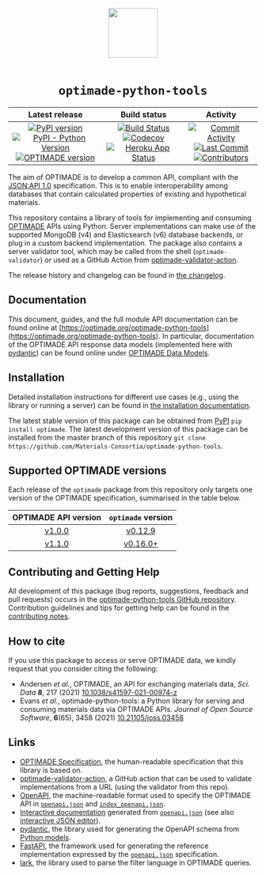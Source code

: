 <!-- markdownlint-disable MD033 -->
<!-- markdownlint-disable-next-line MD041 -->
<div align="center" style="padding-bottom: 1em;">
<img width="100px" align="center" src="https://matsci.org/uploads/default/original/2X/b/bd2f59b3bf14fb046b74538750699d7da4c19ac1.svg">
</div>

<h1 align="center">
<code>optimade-python-tools</code>
</h1>

<div align="center">
<table>
<thead align="center">
<tr><th align="center">Latest release</th><th align="center">Build status</th><th align="center">Activity</th></tr>
</thead>

<tbody>
<tr>
  <td align="center">
    <a href="https://pypi.org/project/optimade"><img alt="PyPI version" src="https://img.shields.io/pypi/v/optimade?logo=pypi&logoColor=white"></a><br>
    <a href="https://pypi.org/project/optimade"><img alt="PyPI - Python Version"  src="https://img.shields.io/pypi/pyversions/optimade?logo=python&logoColor=white"></a><br>
    <a href="https://github.com/Materials-Consortia/OPTIMADE"><img alt="OPTIMADE version" src="https://img.shields.io/endpoint?url=https://raw.githubusercontent.com/Materials-Consortia/optimade-python-tools/master/optimade-version.json">
  </td>
  <td align="center">
    <a href="https://github.com/Materials-Consortia/optimade-python-tools/actions?query=branch%3Amaster+"><img alt="Build Status" src="https://img.shields.io/github/workflow/status/Materials-Consortia/optimade-python-tools/CI%20tests?logo=github"></a><br>
    <a href="https://codecov.io/gh/Materials-Consortia/optimade-python-tools"><img alt="Codecov" src="https://img.shields.io/codecov/c/github/Materials-Consortia/optimade-python-tools?logo=codecov&logoColor=white&token=UJAtmqkZZO"></a><br>
    <a href="https://optimade.herokuapp.com"><img alt="Heroku App Status"  src="https://heroku-shields.herokuapp.com/optimade??logo=heroku"></a>
  </td>
  <td align="center">
    <a href="https://github.com/Materials-Consortia/optimade-python-tools/pulse"><img alt="Commit Activity" src="https://img.shields.io/github/commit-activity/m/Materials-Consortia/optimade-python-tools?logo=github"></a><br>
    <a href="https://github.com/Materials-Consortia/optimade-python-tools/commits/master"><img alt="Last Commit" src="https://img.shields.io/github/last-commit/Materials-Consortia/optimade-python-tools/master?logo=github"></a><br>
    <a href="https://github.com/Materials-Consortia/optimade-python-tools/graphs/contributors"><img alt="Contributors" src="https://badgen.net/github/contributors/Materials-Consortia/optimade-python-tools?icon=github"></a>
  </td>
</tr>
</tbody>
</table>

</div>

The aim of OPTIMADE is to develop a common API, compliant with the [JSON:API 1.0](http://jsonapi.org/format/1.0/) specification.
This is to enable interoperability among databases that contain calculated properties of existing and hypothetical materials.

This repository contains a library of tools for implementing and consuming [OPTIMADE](https://www.optimade.org) APIs using Python.
Server implementations can make use of the supported MongoDB (v4) and Elasticsearch (v6) database backends, or plug in a custom backend implementation.
The package also contains a server validator tool, which may be called from the shell (`optimade-validator`) or used as a GitHub Action from [optimade-validator-action](https://github.com/Materials-Consortia/optimade-validator-action).

The release history and changelog can be found in [the changelog](CHANGELOG.md).

## Documentation

This document, guides, and the full module API documentation can be found online at [https://optimade.org/optimade-python-tools](https://optimade.org/optimade-python-tools).
In particular, documentation of the OPTIMADE API response data models (implemented here with [pydantic](https://github.com/samuelcolvin/pydantic)) can be found online under [OPTIMADE Data Models](https://optimade.org/optimade-python-tools/all_models).

## Installation

Detailed installation instructions for different use cases (e.g., using the library or running a server) can be found in [the installation documentation](INSTALL.md).

The latest stable version of this package can be obtained from [PyPI](https://pypi.org/project/optimade) `pip install optimade`.
The latest development version of this package can be installed from the master branch of this repository `git clone https://github.com/Materials-Consortia/optimade-python-tools`.

## Supported OPTIMADE versions

Each release of the `optimade` package from this repository only targets one version of the OPTIMADE specification, summarised in the table below.

<div align="center">

<table>

<thead>
    <tr>
        <th align="center">OPTIMADE API version</th>
        <th align="center"><code>optimade</code> version</th>
    </tr>
</thead>

<tbody>
    <tr>
        <td align="center"><a href="https://github.com/Materials-Consortia/OPTIMADE/blob/v1.0.0/optimade.rst">v1.0.0</a></td>
        <td align="center"><a href="https://github.com/Materials-Consortia/optimade-python-tools/tree/v0.12.9">v0.12.9</a></td>
    </tr>
    <tr>
        <td align="center"><a href="https://github.com/Materials-Consortia/OPTIMADE/blob/v1.1.0/optimade.rst">v1.1.0</a></td>
        <td align="center"><a href="https://github.com/Materials-Consortia/optimade-python-tools/tree/v0.16.0">v0.16.0+</a></td>
    </tr>
</tbody>
</table>
</div>

## Contributing and Getting Help

All development of this package (bug reports, suggestions, feedback and pull requests) occurs in the [optimade-python-tools GitHub repository](https://github.com/Materials-Consortia/optimade-python-tools).
Contribution guidelines and tips for getting help can be found in the [contributing notes](CONTRIBUTING.md).

## How to cite

If you use this package to access or serve OPTIMADE data, we kindly request that you consider citing the following:

- Andersen *et al.*, OPTIMADE, an API for exchanging materials data, *Sci. Data* **8**, 217 (2021) [10.1038/s41597-021-00974-z](https://doi.org/10.1038/s41597-021-00974-z)
- Evans *et al.*, optimade-python-tools: a Python library for serving and consuming materials data via OPTIMADE APIs. *Journal of Open Source Software*, **6**(65), 3458 (2021) [10.21105/joss.03458](https://doi.org/10.21105/joss.03458)

## Links

- [OPTIMADE Specification](https://github.com/Materials-Consortia/OPTIMADE/blob/develop/optimade.rst), the human-readable specification that this library is based on.
- [optimade-validator-action](https://github.com/Materials-Consortia/optimade-validator-action), a GitHub action that can be used to validate implementations from a URL (using the validator from this repo).
- [OpenAPI](https://github.com/OAI/OpenAPI-Specification), the machine-readable format used to specify the OPTIMADE API in [`openapi.json`](openapi/openapi.json) and [`index_openapi.json`](openapi/index_openapi.json).
- [Interactive documentation](https://petstore.swagger.io/?url=https://raw.githubusercontent.com/Materials-Consortia/optimade-python-tools/master/openapi/openapi.json) generated from [`openapi.json`](openapi/openapi.json) (see also [interactive JSON editor](https://editor.swagger.io/?url=https://raw.githubusercontent.com/Materials-Consortia/optimade-python-tools/master/openapi/openapi.json)).
- [pydantic](https://pydantic-docs.helpmanual.io/), the library used for generating the OpenAPI schema from [Python models](https://www.optimade.org/optimade-python-tools/all_models/).
- [FastAPI](https://fastapi.tiangolo.com/), the framework used for generating the reference implementation expressed by the [`openapi.json`](openapi/openapi.json) specification.
- [lark](https://github.com/lark-parser/lark), the library used to parse the filter language in OPTIMADE queries.
